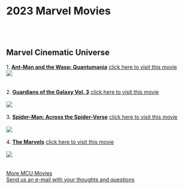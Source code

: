 <html>

<head>
  
</head>

<body>
  <h1>2023 Marvel Movies</h1>
  <br>
  <br>
  <h2>Marvel Cinematic Universe</h2>
   1. <u><strong>Ant-Man and the Wasp: Quantumania</strong></u> <a href="https://screenrant.com/upcoming-marvel-movies-2023-release-dates/">click here to visit this movie</a>
   <br>
   <img src="https://private-user-images.githubusercontent.com/182928365/371541538-7502efcb-8b25-40dd-bbe6-db135c634cba.jpg?jwt=eyJhbGciOiJIUzI1NiIsInR5cCI6IkpXVCJ9.eyJpc3MiOiJnaXRodWIuY29tIiwiYXVkIjoicmF3LmdpdGh1YnVzZXJjb250ZW50LmNvbSIsImtleSI6ImtleTUiLCJleHAiOjE3Mjc0NDI0NjUsIm5iZiI6MTcyNzQ0MjE2NSwicGF0aCI6Ii8xODI5MjgzNjUvMzcxNTQxNTM4LTc1MDJlZmNiLThiMjUtNDBkZC1iYmU2LWRiMTM1YzYzNGNiYS5qcGc_WC1BbXotQWxnb3JpdGhtPUFXUzQtSE1BQy1TSEEyNTYmWC1BbXotQ3JlZGVudGlhbD1BS0lBVkNPRFlMU0E1M1BRSzRaQSUyRjIwMjQwOTI3JTJGdXMtZWFzdC0xJTJGczMlMkZhd3M0X3JlcXVlc3QmWC1BbXotRGF0ZT0yMDI0MDkyN1QxMzAyNDVaJlgtQW16LUV4cGlyZXM9MzAwJlgtQW16LVNpZ25hdHVyZT1kMmZhMTY5NGQyMDQ4NTE0MTYwMDNmMjYwMmMzNzA3OGJkOThkODNlZTFiNjkyOTdlMDRlODdkNmVmN2FmNWIwJlgtQW16LVNpZ25lZEhlYWRlcnM9aG9zdCJ9.SMF0maOMdPcNd8Ie7nSH50wRX0HCQO71d5J4mO7m0_4">
   <br>
     <br>
   <br>
  2.  <u><strong>Guardians of the Galaxy Vol. 3</strong></u>   <a href="https://screenrant.com/upcoming-marvel-movies-2023-release-dates/">click here to visit this movie</a>
  <br>
   <br>
   <img src="https://private-user-images.githubusercontent.com/182928365/371542755-46d7fac6-ad38-4a91-b465-ab4977130d4b.jpg?jwt=eyJhbGciOiJIUzI1NiIsInR5cCI6IkpXVCJ9.eyJpc3MiOiJnaXRodWIuY29tIiwiYXVkIjoicmF3LmdpdGh1YnVzZXJjb250ZW50LmNvbSIsImtleSI6ImtleTUiLCJleHAiOjE3Mjc0NDI3MjIsIm5iZiI6MTcyNzQ0MjQyMiwicGF0aCI6Ii8xODI5MjgzNjUvMzcxNTQyNzU1LTQ2ZDdmYWM2LWFkMzgtNGE5MS1iNDY1LWFiNDk3NzEzMGQ0Yi5qcGc_WC1BbXotQWxnb3JpdGhtPUFXUzQtSE1BQy1TSEEyNTYmWC1BbXotQ3JlZGVudGlhbD1BS0lBVkNPRFlMU0E1M1BRSzRaQSUyRjIwMjQwOTI3JTJGdXMtZWFzdC0xJTJGczMlMkZhd3M0X3JlcXVlc3QmWC1BbXotRGF0ZT0yMDI0MDkyN1QxMzA3MDJaJlgtQW16LUV4cGlyZXM9MzAwJlgtQW16LVNpZ25hdHVyZT02YTU1MDQ0OTlkMDM1ZGRiMDEwYWM3MTE1MDUzMDk0NmFmM2Q0NTI5OTU3ZmVlYzQ1OTA3ODQ5YmFhNDg1MmE1JlgtQW16LVNpZ25lZEhlYWRlcnM9aG9zdCJ9.4GDB_l5xGScSyKcagPaKUDzAvuIS5cp-geGYd5rHK7c">
   <br>
   <br>
 3.  <u><strong>Spider-Man: Across the Spider-Verse</strong></u>  <a href="https://screenrant.com/upcoming-marvel-movies-2023-release-dates/">click here to visit this movie</a>
 <br>
   <br>
   <img src="https://private-user-images.githubusercontent.com/182928365/371543720-57acfa6a-87a0-4b6a-a641-9cc20c859eae.jpg?jwt=eyJhbGciOiJIUzI1NiIsInR5cCI6IkpXVCJ9.eyJpc3MiOiJnaXRodWIuY29tIiwiYXVkIjoicmF3LmdpdGh1YnVzZXJjb250ZW50LmNvbSIsImtleSI6ImtleTUiLCJleHAiOjE3Mjc0NDI4NzMsIm5iZiI6MTcyNzQ0MjU3MywicGF0aCI6Ii8xODI5MjgzNjUvMzcxNTQzNzIwLTU3YWNmYTZhLTg3YTAtNGI2YS1hNjQxLTljYzIwYzg1OWVhZS5qcGc_WC1BbXotQWxnb3JpdGhtPUFXUzQtSE1BQy1TSEEyNTYmWC1BbXotQ3JlZGVudGlhbD1BS0lBVkNPRFlMU0E1M1BRSzRaQSUyRjIwMjQwOTI3JTJGdXMtZWFzdC0xJTJGczMlMkZhd3M0X3JlcXVlc3QmWC1BbXotRGF0ZT0yMDI0MDkyN1QxMzA5MzNaJlgtQW16LUV4cGlyZXM9MzAwJlgtQW16LVNpZ25hdHVyZT02Mzg3NzQ2MzQzMjM4YzU5NTZkZjYzMGVlMzY4NTlhYWRiZmE1MjRiOGVmZjAyN2JhZjFkYjE1MGJmMjVlN2ViJlgtQW16LVNpZ25lZEhlYWRlcnM9aG9zdCJ9.9ZVNVT94bJ2RnxjWi3CNRa3329DE6BLIu-0i8qRrklc"">
   <br>
   <br>
  4. <u><strong>The Marvels</strong></u>   <a href="https://screenrant.com/upcoming-marvel-movies-2023-release-dates/">click here to visit this movie</a>
  <br>
   <br>
   <img src="https://private-user-images.githubusercontent.com/182928365/371545051-88669af0-e96a-43c0-8ee3-65e758a89c7f.jpg?jwt=eyJhbGciOiJIUzI1NiIsInR5cCI6IkpXVCJ9.eyJpc3MiOiJnaXRodWIuY29tIiwiYXVkIjoicmF3LmdpdGh1YnVzZXJjb250ZW50LmNvbSIsImtleSI6ImtleTUiLCJleHAiOjE3Mjc0NDMwNjcsIm5iZiI6MTcyNzQ0Mjc2NywicGF0aCI6Ii8xODI5MjgzNjUvMzcxNTQ1MDUxLTg4NjY5YWYwLWU5NmEtNDNjMC04ZWUzLTY1ZTc1OGE4OWM3Zi5qcGc_WC1BbXotQWxnb3JpdGhtPUFXUzQtSE1BQy1TSEEyNTYmWC1BbXotQ3JlZGVudGlhbD1BS0lBVkNPRFlMU0E1M1BRSzRaQSUyRjIwMjQwOTI3JTJGdXMtZWFzdC0xJTJGczMlMkZhd3M0X3JlcXVlc3QmWC1BbXotRGF0ZT0yMDI0MDkyN1QxMzEyNDdaJlgtQW16LUV4cGlyZXM9MzAwJlgtQW16LVNpZ25hdHVyZT1jZjkxNjFlMzIwZGFhN2Y0Y2RlZmM3NmVmODc2NjljNzAyMGMzYjJlMjAwMzdiNTVkNjkxNDE0YTk0ODgzMzFhJlgtQW16LVNpZ25lZEhlYWRlcnM9aG9zdCJ9.89e5HBnMtNusRYyb0oTVQEnUCWeuyCoH10ndL0bK3Is"">
   <br>
   <br>
   <br>
   <a href="https://screenrant.com/tag/mcu/" title="More MCU Movies">More MCU Movies</a>
   <br>
   <a href="mailto:patriciaprejean@gmail.com?subject=">Send us an e-mail with your thoughts and questions</a>
</body>

</html>
